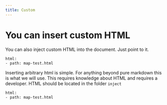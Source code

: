 ```yaml
---
title: Custom
---
```


# You can insert custom HTML

You can also inject custom HTML into the document. Just point to it.

```styledYaml
html:
- path: map-test.html
```


Inserting arbitrary html is simple. For anything beyond pure markdown this is what we will use. This requires knowledge about HTML and requires a developer. HTML should be located in the folder `inject`

```highlight
html:
- path: map-test.html
```